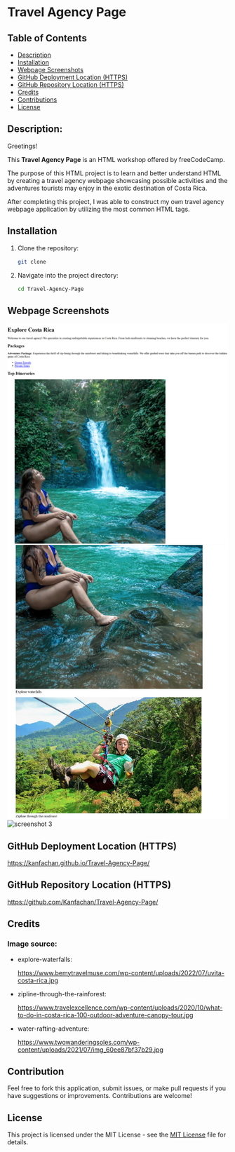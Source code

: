 # Travel Agency Page

## Table of Contents

- [Description](#description)
- [Installation](#installation)
- [Webpage Screenshots](#webpage-screenshots)
- [GitHub Deployment Location (HTTPS)](#github-deployment-location-https)
- [GitHub Repository Location (HTTPS)](#github-repository-location-https)
- [Credits](#credits)
- [Contributions](#contributions)
- [License](#license)

## Description:

Greetings!

This **Travel Agency Page** is an HTML workshop offered by freeCodeCamp. 

The purpose of this HTML project is to learn and better understand HTML by creating a travel agency webpage showcasing possible activities and the adventures tourists may enjoy in the exotic destination of Costa Rica. 

After completing this project, I was able to construct my own travel agency webpage application by utilizing the most common HTML tags.


## Installation

1. Clone the repository:
   ```bash
   git clone 
   ```
2. Navigate into the project directory:
   ```bash
   cd Travel-Agency-Page
   ```

## Webpage Screenshots

![](/screenshots/screenshot1.png "screenshot 1")
![](/screenshots/screenshot2.png "screenshot 2")
![](/screenshots/screenshot3.png "screenshot 3")

## GitHub Deployment Location (HTTPS)

https://kanfachan.github.io/Travel-Agency-Page/

## GitHub Repository Location (HTTPS)

https://github.com/Kanfachan/Travel-Agency-Page/


## Credits


### Image source:

* explore-waterfalls:

  https://www.bemytravelmuse.com/wp-content/uploads/2022/07/uvita-costa-rica.jpg


* zipline-through-the-rainforest:

  https://www.travelexcellence.com/wp-content/uploads/2020/10/what-to-do-in-costa-rica-100-outdoor-adventure-canopy-tour.jpg


* water-rafting-adventure:

  https://www.twowanderingsoles.com/wp-content/uploads/2021/07/img_60ee87bf37b29.jpg


## Contribution

Feel free to fork this application, submit issues, or make pull requests if you have suggestions or improvements. Contributions are welcome!

## License

This project is licensed under the MIT License - see the [MIT License](LICENSE) file for details.